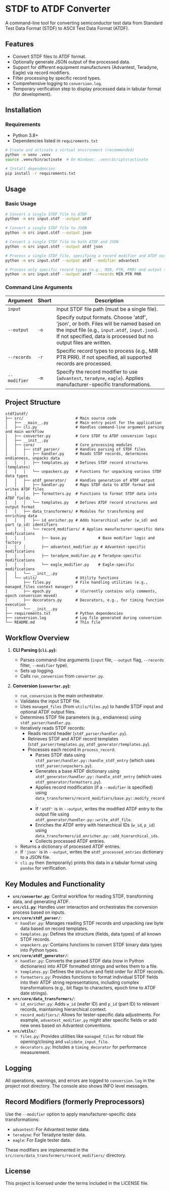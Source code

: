 # STDF to ATDF Converter

A command-line tool for converting semiconductor test data from Standard Test Data Format (STDF) to ASCII Test Data Format (ATDF).

## Features

- Convert STDF files to ATDF format.
- Optionally generate JSON output of the processed data.
- Support for different equipment manufacturers (Advantest, Teradyne, Eagle) via record modifiers.
- Filter processing by specific record types.
- Comprehensive logging to `conversion.log`.
- Temporary verification step to display processed data in tabular format (for development).

## Installation

### Requirements

- Python 3.8+
- Dependencies listed in `requirements.txt`

```bash
# Create and activate a virtual environment (recommended)
python -m venv .venv
source .venv/bin/activate  # On Windows: .venv\Scripts\activate

# Install dependencies
pip install -r requirements.txt
```

## Usage

### Basic Usage

```bash
# Convert a single STDF file to ATDF
python -m src input.stdf --output atdf

# Convert a single STDF file to JSON
python -m src input.stdf --output json

# Convert a single STDF file to both ATDF and JSON
python -m src input.stdf --output atdf json

# Process a single STDF file, specifying a record modifier and ATDF output
python -m src input.stdf --output atdf --modifier advantest

# Process only specific record types (e.g., MIR, PTR, PRR) and output to ATDF
python -m src input.stdf --output atdf --records MIR PTR PRR
```

### Command Line Arguments

| Argument | Short | Description |
|----------|-------|-------------|
| `input` | | Input STDF file path (must be a single file). |
| `--output` | `-o` | Specify output formats. Choose 'atdf', 'json', or both. Files will be named based on the input file (e.g., `input.atdf`, `input.json`). If not specified, data is processed but no output files are written. |
| `--records` | `-r` | Specific record types to process (e.g., MIR PTR PRR). If not specified, all supported records are processed. |
| `--modifier` | `-m` | Specify the record modifier to use (`advantest`, `teradyne`, `eagle`). Applies manufacturer-specific transformations. |

## Project Structure

```
stdf2atdf/
├── src/                       # Main source code
│   ├── __main__.py            # Main entry point for the application
│   ├── cli.py                 # Handles command-line argument parsing and main workflow
│   ├── converter.py           # Core STDF to ATDF conversion logic
│   ├── __init__.py
│   ├── core/                  # Core processing modules
│   │   ├── stdf_parser/       # Handles parsing of STDF files
│   │   │   ├── handler.py     # Reads STDF records, determines endianness, unpacks data
│   │   │   ├── templates.py   # Defines STDF record structures (templates)
│   │   │   └── unpackers.py   # Functions for unpacking various STDF data types
│   │   ├── atdf_generator/    # Handles generation of ATDF output
│   │   │   ├── handler.py     # Maps STDF data to ATDF format and writes ATDF files
│   │   │   ├── formatters.py  # Functions to format STDF data into ATDF fields
│   │   │   └── templates.py   # Defines ATDF record structures and output format
│   │   ├── data_transformers/ # Modules for transforming and enriching data
│   │   │   ├── id_enricher.py # Adds hierarchical wafer (w_id) and part (p_id) identifiers
│   │   │   └── record_modifiers/ # Applies manufacturer-specific data modifications
│   │   │       ├── base.py              # Base modifier logic and factory
│   │   │       ├── advantest_modifier.py # Advantest-specific modifications
│   │   │       ├── teradyne_modifier.py # Teradyne-specific modifications
│   │   │       └── eagle_modifier.py    # Eagle-specific modifications
│   │   └── __init__.py
│   └── utils/                 # Utility functions
│       ├── files.py           # File handling utilities (e.g., managed_files context manager)
│       ├── epoch.py           # (Currently contains only comments, epoch conversion moved)
│       ├── decorators.py      # Decorators, e.g., for timing function execution
│       └── __init__.py
├── requirements.txt           # Python dependencies
├── conversion.log             # Log file generated during conversion
└── README.md                  # This file
```

## Workflow Overview

1.  **CLI Parsing (`cli.py`):**
    *   Parses command-line arguments (`input` file, `--output` flag, `--records` filter, `--modifier` type).
    *   Sets up logging.
    *   Calls `run_conversion` from `converter.py`.

2.  **Conversion (`converter.py`):**
    *   `run_conversion` is the main orchestrator.
    *   Validates the input STDF file.
    *   Uses `managed_files` (from `utils/files.py`) to handle STDF input and optional ATDF output files.
    *   Determines STDF file parameters (e.g., endianness) using `stdf_parser/handler.py`.
    *   Iteratively reads STDF records:
        *   Reads record header (`stdf_parser/handler.py`).
        *   Retrieves STDF and ATDF record templates (`stdf_parser/templates.py`, `atdf_generator/templates.py`).
        *   Processes each record in `process_record`:
            *   Parses STDF data using `stdf_parser/handler.py::handle_stdf_entry` (which uses `stdf_parser/unpackers.py`).
            *   Generates a base ATDF dictionary using `atdf_generator/handler.py::handle_atdf_entry` (which uses `atdf_generator/formatters.py`).
            *   Applies record modification (if a `--modifier` is specified) using `data_transformers/record_modifiers/base.py::modify_record`.
            *   If `'atdf'` is in `--output`, writes the modified ATDF entry to the output file using `atdf_generator/handler.py::write_atdf_file`.
            *   Enriches the ATDF entry with hierarchical IDs (`w_id`, `p_id`) using `data_transformers/id_enricher.py::add_hierarchical_ids`.
            *   Collects processed ATDF entries.
    *   Returns a dictionary of processed ATDF entries.
    *   If `'json'` is in `--output`, writes the `atdf_processed_entries` dictionary to a JSON file.
    *   `cli.py` then (temporarily) prints this data in a tabular format using `pandas` for verification.

## Key Modules and Functionality

*   **`src/converter.py`**: Central workflow for reading STDF, transforming data, and generating ATDF.
*   **`src/cli.py`**: Handles user interaction and orchestrates the conversion process based on inputs.
*   **`src/core/stdf_parser/`**:
    *   `handler.py`: Manages reading STDF records and unpacking raw byte data based on record templates.
    *   `templates.py`: Defines the structure (fields, data types) of all known STDF records.
    *   `unpackers.py`: Contains functions to convert STDF binary data types into Python types.
*   **`src/core/atdf_generator/`**:
    *   `handler.py`: Converts the parsed STDF data (now in Python dictionaries) into ATDF formatted strings and writes them to a file.
    *   `templates.py`: Defines the structure and field order for ATDF records.
    *   `formatters.py`: Provides functions to format individual STDF fields into their ATDF string representations, including complex transformations (e.g., bit flags to characters, epoch time to ATDF date strings).
*   **`src/core/data_transformers/`**:
    *   `id_enricher.py`: Adds `w_id` (wafer ID) and `p_id` (part ID) to relevant records, maintaining hierarchical context.
    *   `record_modifiers/`: Allows for tester-specific data adjustments. For example, `advantest_modifier.py` might alter specific fields or add new ones based on Advantest conventions.
*   **`src/utils/`**:
    *   `files.py`: Provides utilities like `managed_files` for robust file opening/closing and `validate_input_file`.
    *   `decorators.py`: Includes a `timing_decorator` for performance measurement.

## Logging

All operations, warnings, and errors are logged to `conversion.log` in the project root directory. The console also shows INFO level messages.

## Record Modifiers (formerly Preprocessors)

Use the `--modifier` option to apply manufacturer-specific data transformations:

- `advantest`: For Advantest tester data.
- `teradyne`: For Teradyne tester data.
- `eagle`: For Eagle tester data.

These modifiers are implemented in the `src/core/data_transformers/record_modifiers/` directory.

## License

This project is licensed under the terms included in the LICENSE file.
